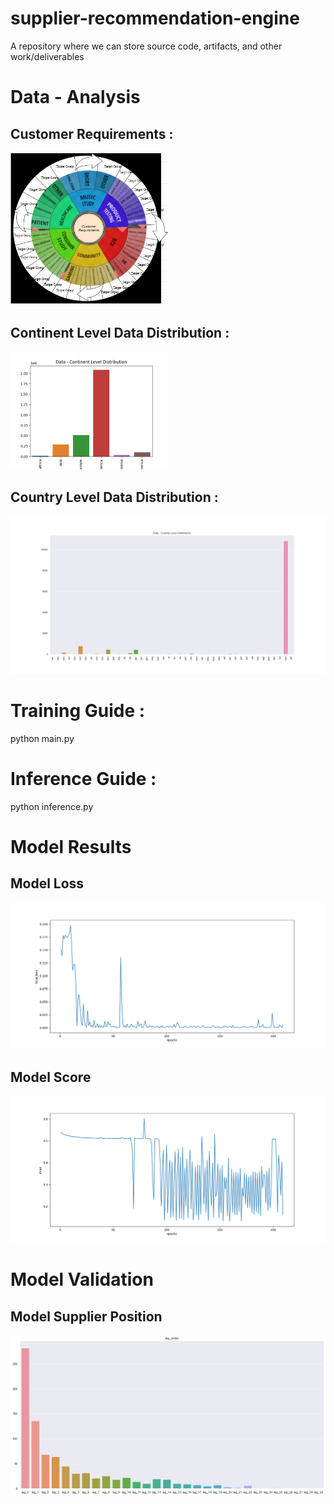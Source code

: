 # supplier-recommendation-engine
A repository where we can store source code, artifacts, and other work/deliverables

<h1> Data - Analysis </h1>

<h2> Customer Requirements :</h2>
<img src="study_subjects.png" width="50%" height="50%">

<h2> Continent Level Data Distribution :</h2>
<img src="output/continent_level_data_disb.png" width="50%" height="50%">

<h2> Country Level Data Distribution :</h2>
<img src="output/country_level_data_disb.png" width="100%" height="50%">

<h1> Training Guide :</h1>
python main.py

<h1> Inference Guide :</h1>
python inference.py

<h1> Model Results </h1>
<h2> Model Loss </h2>
<img src="output/loss_history.png" width="100%" height="100%">
<h2> Model Score </h2>
<img src="output/rmse_history.png" width="100%" height="100%">

<h1> Model Validation </h1>
<h2> Model Supplier Position </h2>
<img src="output/validation/lag_order.png" width="100%" height="50%">
